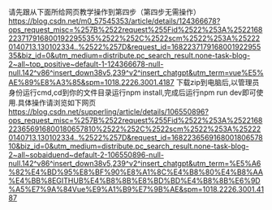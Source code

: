 请先跟从下面所给网页教学操作到第四步（第四步无需操作）
https://blog.csdn.net/m0_57545353/article/details/124366678?ops_request_misc=%257B%2522request%255Fid%2522%253A%2522168223717916800192295535%2522%252C%2522scm%2522%253A%252220140713.130102334..%2522%257D&request_id=168223717916800192295535&biz_id=0&utm_medium=distribute.pc_search_result.none-task-blog-2~all~top_positive~default-1-124366678-null-null.142^v86^insert_down38v5,239^v2^insert_chatgpt&utm_term=vue%E5%AE%89%E8%A3%85&spm=1018.2226.3001.4187
下载zip到电脑后,以管理员身份运行cmd,cd到你的文件目录运行npm install,完成后运行npm run dev即可使用.具体操作请浏览如下网页
https://blog.csdn.net/supperling/article/details/106550896?ops_request_misc=%257B%2522request%255Fid%2522%253A%2522168223656916800180657810%2522%252C%2522scm%2522%253A%252220140713.130102334..%2522%257D&request_id=168223656916800180657810&biz_id=0&utm_medium=distribute.pc_search_result.none-task-blog-2~all~sobaiduend~default-2-106550896-null-null.142^v86^insert_down38v5,239^v2^insert_chatgpt&utm_term=%E5%A6%82%E4%BD%95%E8%BF%90%E8%A1%8C%E4%B8%80%E4%B8%AA%E4%BB%8EGITHUB%E4%B8%8B%E8%BD%BD%E4%B8%8B%E6%9D%A5%E7%9A%84Vue%E9%A1%B9%E7%9B%AE&spm=1018.2226.3001.4187
